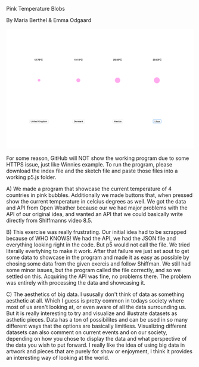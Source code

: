
Pink Temperature Blobs

By Maria Berthel & Emma Odgaard

![ScreenShot](https://github.com/EmmaOttilie/Exercises/blob/gh-pages/miniex9/9.png)

For some reason, GitHub will NOT show the working program due to some HTTPS issue, just like Winnies example. To run the program, please download the index file and the sketch file and paste those files into a working p5.js folder. 

A)  We made a program that showcase the current temperature of 4 countries in pink bubbles. Additionally we made buttons that, when pressed show the current temperature in celcius degrees as well. We got the data and API from Open Weather because our we had major problems with the API of our original idea, and wanted an API that we could basically write directly from Shiffmanns video 8.5. 

B)  This exercise was really frustrating. Our initial idea had to be scrapped because of WHO KNOWS! We had the API, we had the JSON file and everything looking right in the code. But p5 would not call the file. We tried literally evertyhing to make it work. After that failure we just set aout to get some data to showcase in the program and made it as easy as possible by chosing some data from the given exercis and follow Shiffman. We still had some minor issues, but the program called the file correctly, and so we settled on this. 
Acquiring the API was fine, no problems there. The problem was entirely with processing the data and showcasing it. 

C)  The aesthetics of big data. I ususally don't think of data as something aesthetic at all. Which I guess is pretty common in todays society where most of us aren't looking at, or even aware of all the data surrounding us. But it is really interesting to try and visualize and illustrate datasets as asthetic pieces. Data has a ton of possibilites and can be used in so many different ways that the options are basically limitless. Visualizing different datasets can also comment on current events and on our society, depending on how you chose to display the data and what perspective of the data you wish to put forward. I really like the idea of using big data in artwork and pieces that are purely for show or enjoyment, I think it provides an interesting way of looking at the world. 
